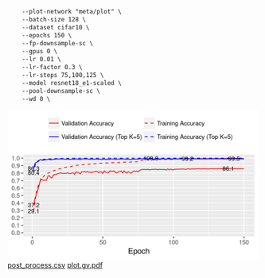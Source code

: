 ```
    --plot-network "meta/plot" \
    --batch-size 128 \
    --dataset cifar10 \
    --epochs 150 \
    --fp-downsample-sc \
    --gpus 0 \
    --lr 0.01 \
    --lr-factor 0.3 \
    --lr-steps 75,100,125 \
    --model resnet18_e1-scaled \
    --pool-downsample-sc \
    --wd 0 \
```
![acc.png](acc.png)
[post_process.csv](post_process.csv)
[plot.gv.pdf](plot.gv.pdf)
